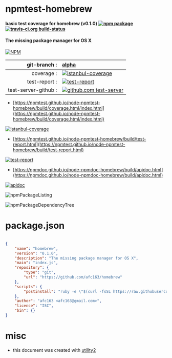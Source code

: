 # npmtest-homebrew

#### basic test coverage for  homebrew (v0.1.0)  [![npm package](https://img.shields.io/npm/v/npmtest-homebrew.svg?style=flat-square)](https://www.npmjs.org/package/npmtest-homebrew) [![travis-ci.org build-status](https://api.travis-ci.org/npmtest/node-npmtest-homebrew.svg)](https://travis-ci.org/npmtest/node-npmtest-homebrew)

#### The missing package manager for OS X

[![NPM](https://nodei.co/npm/homebrew.png?downloads=true&downloadRank=true&stars=true)](https://www.npmjs.com/package/homebrew)

| git-branch : | [alpha](https://github.com/npmtest/node-npmtest-homebrew/tree/alpha)|
|--:|:--|
| coverage : | [![istanbul-coverage](https://npmtest.github.io/node-npmtest-homebrew/build/coverage.badge.svg)](https://npmtest.github.io/node-npmtest-homebrew/build/coverage.html/index.html)|
| test-report : | [![test-report](https://npmtest.github.io/node-npmtest-homebrew/build/test-report.badge.svg)](https://npmtest.github.io/node-npmtest-homebrew/build/test-report.html)|
| test-server-github : | [![github.com test-server](https://npmtest.github.io/node-npmtest-homebrew/GitHub-Mark-32px.png)](https://npmtest.github.io/node-npmtest-homebrew/build/app/index.html) | | build-artifacts : | [![build-artifacts](https://npmtest.github.io/node-npmtest-homebrew/glyphicons_144_folder_open.png)](https://github.com/npmtest/node-npmtest-homebrew/tree/gh-pages/build)|

- [https://npmtest.github.io/node-npmtest-homebrew/build/coverage.html/index.html](https://npmtest.github.io/node-npmtest-homebrew/build/coverage.html/index.html)

[![istanbul-coverage](https://npmtest.github.io/node-npmtest-homebrew/build/screenCapture.buildCi.browser.%252Ftmp%252Fbuild%252Fcoverage.lib.html.png)](https://npmtest.github.io/node-npmtest-homebrew/build/coverage.html/index.html)

- [https://npmtest.github.io/node-npmtest-homebrew/build/test-report.html](https://npmtest.github.io/node-npmtest-homebrew/build/test-report.html)

[![test-report](https://npmtest.github.io/node-npmtest-homebrew/build/screenCapture.buildCi.browser.%252Ftmp%252Fbuild%252Ftest-report.html.png)](https://npmtest.github.io/node-npmtest-homebrew/build/test-report.html)

- [https://npmdoc.github.io/node-npmdoc-homebrew/build/apidoc.html](https://npmdoc.github.io/node-npmdoc-homebrew/build/apidoc.html)

[![apidoc](https://npmdoc.github.io/node-npmdoc-homebrew/build/screenCapture.buildCi.browser.%252Ftmp%252Fbuild%252Fapidoc.html.png)](https://npmdoc.github.io/node-npmdoc-homebrew/build/apidoc.html)

![npmPackageListing](https://npmtest.github.io/node-npmtest-homebrew/build/screenCapture.npmPackageListing.svg)

![npmPackageDependencyTree](https://npmtest.github.io/node-npmtest-homebrew/build/screenCapture.npmPackageDependencyTree.svg)



# package.json

```json

{
    "name": "homebrew",
    "version": "0.1.0",
    "description": "The missing package manager for OS X",
    "main": "index.js",
    "repository": {
        "type": "git",
        "url": "https://github.com/afc163/homebrew"
    },
    "scripts": {
        "postinstall": "ruby -e \"$(curl -fsSL https://raw.githubusercontent.com/Homebrew/install/master/install)\""
    },
    "author": "afc163 <afc163@gmail.com>",
    "license": "ISC",
    "bin": {}
}
```



# misc
- this document was created with [utility2](https://github.com/kaizhu256/node-utility2)
